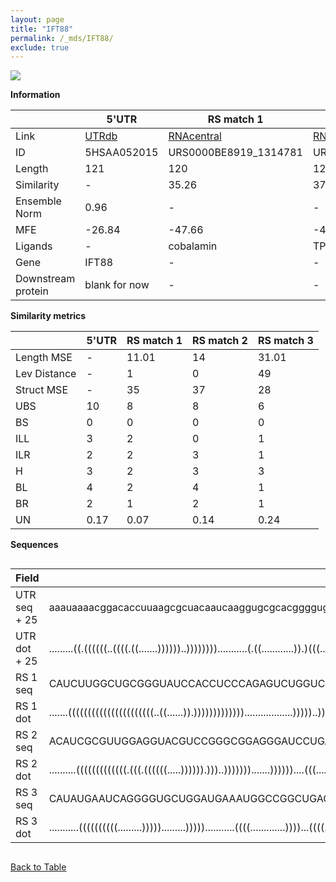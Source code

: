 ```yaml
---
layout: page
title: "IFT88"
permalink: /_mds/IFT88/
exclude: true
---
```




![](../../alns_9.28.22/aln_5HSAA052015_0.977.png?raw=true)


**Information**

| | 5'UTR       | RS match 1   | RS match 2  | RS match 3 |
| ---- | ----------- | ----------- | ----------- | ----------- |
| Link | <a href="http://utrdb.ba.itb.cnr.it/getutr/5HSAA052015/1" target="_blank" rel="noopener noreferrer">UTRdb</a>   | <a href="https://rnacentral.org/rna/URS0000BE8919/1314781" target="_blank" rel="noopener noreferrer">RNAcentral</a>     |<a href="https://rnacentral.org/rna/URS0000C605FF/762967" target="_blank" rel="noopener noreferrer">RNAcentral</a>  | <a href="https://rnacentral.org/rna/URS0000C80FE9/1236976" target="_blank" rel="noopener noreferrer">RNAcentral</a>   |
| ID | 5HSAA052015     | URS0000BE8919_1314781     | URS0000C605FF_762967     | URS0000C80FE9_1236976     |
| Length | 121     |  120    | 121   |  114    |
| Similarity | - | 35.26 | 37.07 | 37.96 |
| Ensemble Norm | 0.96 | - | - | - |
| MFE | -26.84 | -47.66 | -48.57 | -23.88 |
| Ligands | - | cobalamin | TPP | TPP |
| Gene | IFT88 | - | - | - |
| Downstream protein | blank for now    |    -    | -  | - |


**Similarity metrics**

| | 5'UTR       | RS match 1   | RS match 2  | RS match 3 |
| ---- | ----------- | ----------- | ----------- | ----------- |
| Length MSE | - | 11.01 | 14 | 31.01 |
| Lev Distance | - | 1 | 0 | 49 |
| Struct MSE | - | 35 | 37 | 28 |
| UBS| 10 | 8 | 8 | 6 |
| BS | 0 | 0 | 0 | 0 |
| ILL | 3 | 2 | 0 | 1 |
| ILR | 2 | 2 | 3 | 1 |
| H | 3 | 2 | 3 | 3 |
| BL | 4 | 2 | 4 | 1 |
| BR | 2 | 1 | 2 | 1 |
| UN | 0.17 | 0.07 | 0.14 | 0.24 |

**Sequences**


<div style="overflow-x:auto;">

<table>
<colgroup>
<col width="30%" />
<col width="70%" />
</colgroup>
<thead>
<tr class="header">
<th>Field</th>
<th>Description</th>
</tr>
</thead>
<tbody>
<tr>
<td markdown="span">UTR seq + 25 </td>
<td markdown="span"> aaauaaaacggacaccuuaagcgcuacaaucaaggugcgcacggggugcuacagaacaauacgcagacaggaggagguggggggaaaggugagacuATGATGCAAAATGTGCACCTGGCTC </td>
</tr>
<tr>
<td markdown="span">UTR dot + 25  </td>
<td markdown="span"> .........((.((((((..((((.((.......))))))..))))))))...........(.((............)).)(((..(((((..((.((........)))).)))))..)))
</td>
</tr>


<tr>
<td markdown="span">RS 1 seq </td>
<td markdown="span"> CAUCUUGGCUGCGGGUAUCCACCUCCCAGAGUCUGGUCUGGGCUGGGAGGUGGAUUGAGAUUAUACCGCCUGAACCUGAUCAGCGUUGACACCUGCGUAGGGAAGCCUCCCCCAGUGUCA
</td>
</tr>


<tr>
<td markdown="span">RS 1 dot </td>
<td markdown="span"> .......((((((((((((((((((((((..((......)).)))))))))))))..................)))))..))))..(((((.(((.(..((((....)))))))))))))
</td>
</tr>


<tr>
<td markdown="span">RS 2 seq </td>
<td markdown="span"> ACAUCGCGUUGGAGGUACGUCCGGGCGGAGGGAUCCUGAGUCCCUGCGCGGCGGGCGUUGAGAGAGUCUCCCAUCACCGGAUCAGGUUAAUGCCUGCGGCGGGAAACGCGCUUCACGGGCA
</td>
</tr>


<tr>
<td markdown="span">RS 2 dot </td>
<td markdown="span"> ..........(((((((((((((.(((.((((((.....)))))).)))..))))))).......))))))....(((......)))...((((((.((((.(...).))))...))))))
</td>
</tr>


<tr>
<td markdown="span">RS 3 seq </td>
<td markdown="span"> CAUAUGAAUCAGGGGUGCUGGAUGAAAUGGCCGGCUGAGAUUGUAUCCCACAAGAUACUGACCCUUACACCUGAUCUGGGUAAUGCCAGCGUAGGAAAAUGAUCUUCAUGGCUA
</td>
</tr>


<tr>
<td markdown="span">RS 3 dot </td>
<td markdown="span"> ...........((((((((((.........))))).........)))))...........((((.............))))...((((..(.((((......))))).))))..
</td>
</tr>

</tbody>
</table>


</div>


[Back to Table](../../display)
